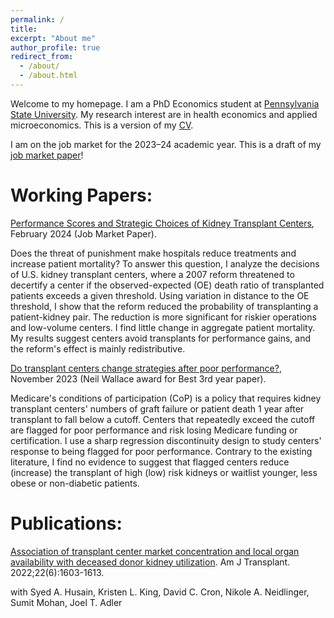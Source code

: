```yaml
---
permalink: /
title: 
excerpt: "About me"
author_profile: true
redirect_from: 
  - /about/
  - /about.html
---
```


Welcome to my homepage. I am a PhD Economics student at [Pennsylvania State University](https://econ.la.psu.edu/). My research interest are in health economics and applied microeconomics. This is a version of my [CV](http://hanloong7.github.io/files/CV.pdf).

I am on the job market for the 2023–24 academic year. This is a draft of my [job market paper](http://hanloong7.github.io/files/JMP.pdf)!

Working Papers: 
======
[Performance Scores and Strategic Choices of Kidney Transplant Centers](http://hanloong7.github.io/files/JMP.pdf), February 2024 (Job Market Paper).

Does the threat of punishment make hospitals reduce treatments and increase patient mortality? To answer this question, I analyze the decisions of U.S. kidney transplant centers, where a 2007 reform threatened to decertify a center if the observed-expected (OE) death ratio of transplanted patients exceeds a given threshold. Using variation in distance to the OE threshold, I show that the reform reduced the probability of transplanting a patient-kidney pair. The reduction is more significant for riskier operations and low-volume centers. I find little change in aggregate patient mortality. My results suggest centers avoid transplants for performance gains, and the reform's effect is mainly redistributive. 
 
 

[Do transplant centers change strategies after poor performance?](http://hanloong7.github.io/files/3rdyearpaper.pdf), November 2023 (Neil Wallace award for Best 3rd year paper).

Medicare's conditions of participation (CoP) is a policy that requires kidney transplant centers' numbers of graft failure or patient death 1 year after transplant to fall below a cutoff. Centers that repeatedly exceed the cutoff  are flagged for poor performance and risk losing Medicare funding or certification.  I use a sharp regression discontinuity design to study centers' response to being flagged for poor performance. Contrary to the existing literature, I find no evidence to suggest that flagged centers reduce (increase) the transplant of high (low) risk kidneys or waitlist younger, less obese or non-diabetic patients. 

Publications: 
======
[Association of transplant center market concentration and local organ availability with deceased donor kidney utilization](https://onlinelibrary.wiley.com/doi/full/10.1111/ajt.17010). Am J Transplant. 2022;22(6):1603-1613.

with Syed A. Husain, Kristen L. King, David C. Cron, Nikole A. Neidlinger, Sumit Mohan, Joel T. Adler


